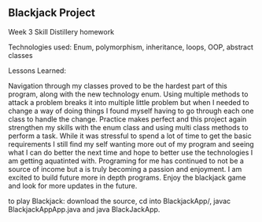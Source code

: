 ## Blackjack Project

 Week 3 Skill Distillery homework
 
Technologies used:
Enum, polymorphism, inheritance, loops, OOP, abstract classes

Lessons Learned:

Navigation through my classes proved to be the hardest part of this program, along with the new technology enum. Using multiple methods to attack a problem breaks it into multiple little problem but when I needed to change a way of doing things I found myself having to go through each one class to handle the change. Practice makes perfect and this project again strengthen my skills with the enum class and using multi class methods to perform a task. While it was stressful to spend a lot of time to get the basic requirements I still find my self wanting more out of my program and seeing what I can do better the next time and hope to better use the technologies I am getting aquatinted with. Programing for me has continued to not be a source of income but a is truly becoming a passion and enjoyment. I am excited to build future more in depth programs. Enjoy the blackjack game and look for more updates in the future. 


to play Blackjack:
 download the source, cd into BlackjackApp/, javac BlackjackAppApp.java and java BlackJackApp.
 
 